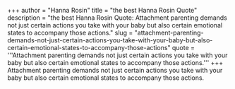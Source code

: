 +++
author = "Hanna Rosin"
title = "the best Hanna Rosin Quote"
description = "the best Hanna Rosin Quote: Attachment parenting demands not just certain actions you take with your baby but also certain emotional states to accompany those actions."
slug = "attachment-parenting-demands-not-just-certain-actions-you-take-with-your-baby-but-also-certain-emotional-states-to-accompany-those-actions"
quote = '''Attachment parenting demands not just certain actions you take with your baby but also certain emotional states to accompany those actions.'''
+++
Attachment parenting demands not just certain actions you take with your baby but also certain emotional states to accompany those actions.
